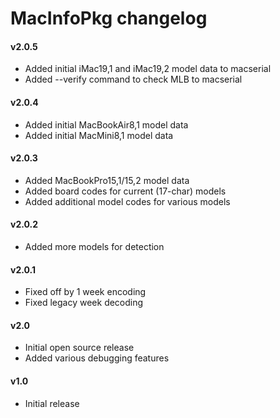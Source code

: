 MacInfoPkg changelog
====================
#### v2.0.5
- Added initial iMac19,1 and iMac19,2 model data to macserial
- Added --verify command to check MLB to macserial

#### v2.0.4
- Added initial MacBookAir8,1 model data
- Added initial MacMini8,1 model data

#### v2.0.3
- Added MacBookPro15,1/15,2 model data
- Added board codes for current (17-char) models
- Added additional model codes for various models

#### v2.0.2
- Added more models for detection

#### v2.0.1
- Fixed off by 1 week encoding
- Fixed legacy week decoding

#### v2.0
- Initial open source release
- Added various debugging features

#### v1.0
- Initial release
